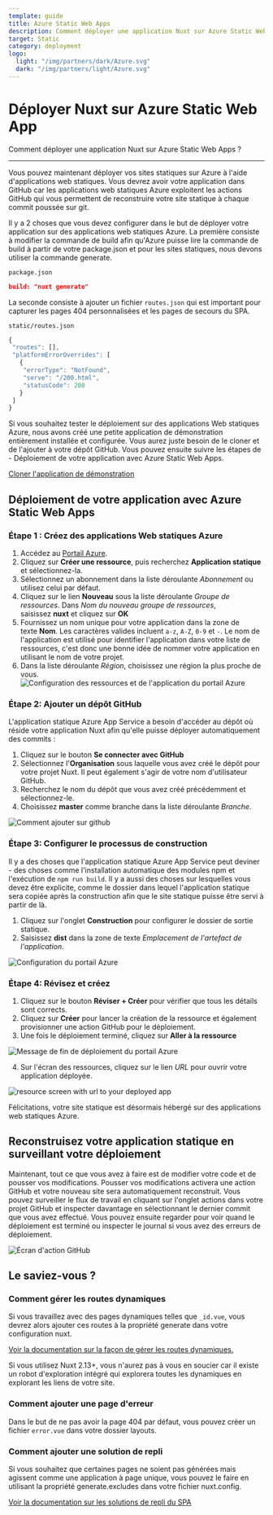 ```yaml
---
template: guide
title: Azure Static Web Apps
description: Comment déployer une application Nuxt sur Azure Static Web Apps ?
target: Static
category: deployment
logo:
  light: "/img/partners/dark/Azure.svg"
  dark: "/img/partners/light/Azure.svg"
---
```

# Déployer Nuxt sur Azure Static Web App

Comment déployer une application Nuxt sur Azure Static Web Apps ?

---

Vous pouvez maintenant déployer vos sites statiques sur Azure à l'aide d'applications web statiques. Vous devrez avoir votre application dans GitHub car les applications web statiques Azure exploitent les actions GitHub qui vous permettent de reconstruire votre site statique à chaque commit poussée sur git.

Il y a 2 choses que vous devez configurer dans le but de déployer votre application sur des applications web statiques Azure. La première consiste à modifier la commande de build afin qu'Azure puisse lire la commande de build à partir de votre package.json et pour les sites statiques, nous devons utiliser la commande generate.

`package.json`

```json
build: "nuxt generate"
```

La seconde consiste à ajouter un fichier `routes.json` qui est important pour capturer les pages 404 personnalisées et les pages de secours du SPA.

`static/routes.json`

```jsx
{
 "routes": [],
 "platformErrorOverrides": [
   {
    "errorType": "NotFound",
    "serve": "/200.html",
    "statusCode": 200
   }
 ]
}
```

Si vous souhaitez tester le déploiement sur des applications Web statiques Azure, nous avons créé une petite application de démonstration entièrement installée et configurée. Vous aurez juste besoin de le cloner et de l'ajouter à votre dépôt GitHub. Vous pouvez ensuite suivre les étapes de - Déploiement de votre application avec Azure Static Web Apps.

[Cloner l'application de démonstration](https://github.com/debs-obrien/nuxtjs-azure-static-app)

## Déploiement de votre application avec Azure Static Web Apps

### Étape 1 : **Créez des applications Web statiques Azure**

1. Accédez au [Portail Azure](https://portal.azure.com/).
2. Cliquez sur **Créer une ressource**, puis recherchez **Application statique** et sélectionnez-la.
3. Sélectionnez un abonnement dans la liste déroulante *Abonnement* ou utilisez celui par défaut.
4. Cliquez sur le lien **Nouveau** sous la liste déroulante *Groupe de ressources*. Dans *Nom du nouveau groupe de ressources*, saisissez **nuxt** et cliquez sur **OK**
5. Fournissez un nom unique pour votre application dans la zone de texte **Nom**. Les caractères valides incluent `a-z`, `A-Z`, `0-9` et `-`. Le nom de l'application est utilisé pour identifier l'application dans votre liste de ressources, c'est donc une bonne idée de nommer votre application en utilisant le nom de votre projet.
6. Dans la liste déroulante *Région*, choisissez une région la plus proche de vous.
![Configuration des ressources et de l'application du portail Azure](https://user-images.githubusercontent.com/13063165/82118135-71891b00-9775-11ea-8284-aa94d17a3bc3.png)

### Étape 2: **Ajouter un dépôt GitHub**

L'application statique Azure App Service a besoin d'accéder au dépôt où réside votre application Nuxt afin qu'elle puisse déployer automatiquement des commits :

1. Cliquez sur le bouton **Se connecter avec GitHub**
2. Sélectionnez l'**Organisation** sous laquelle vous avez créé le dépôt pour votre projet Nuxt. Il peut également s'agir de votre nom d'utilisateur GitHub.
3. Recherchez le nom du dépôt que vous avez créé précédemment et sélectionnez-le.
4. Choisissez **master** comme branche dans la liste déroulante *Branche*.

![Comment ajouter sur github](https://user-images.githubusercontent.com/13063165/82118359-38ea4100-9777-11ea-9c5e-7ba5c4da708e.png)

### Étape 3: **Configurer le processus de construction**

Il y a des choses que l'application statique Azure App Service peut deviner - des choses comme l'installation automatique des modules npm et l'exécution de `npm run build`. Il y a aussi des choses sur lesquelles vous devez être explicite, comme le dossier dans lequel l'application statique sera copiée après la construction afin que le site statique puisse être servi à partir de là.

1. Cliquez sur l'onglet **Construction** pour configurer le dossier de sortie statique.
2. Saisissez **dist** dans la zone de texte *Emplacement de l'artefact de l'application*.

![Configuration du portail Azure](https://user-images.githubusercontent.com/13063165/82118277-71d5e600-9776-11ea-88ad-48cf0793905d.png)

### Étape 4: **Révisez et créez**

1. Cliquez sur le bouton **Réviser + Créer** pour vérifier que tous les détails sont corrects.
2. Cliquez sur **Créer** pour lancer la création de la ressource et également provisionner une action GitHub pour le déploiement.
3. Une fois le déploiement terminé, cliquez sur **Aller à la ressource**

![Message de fin de déploiement du portail Azure](https://user-images.githubusercontent.com/13063165/82118390-67681c00-9777-11ea-9778-671dc768393e.png)

4. Sur l'écran des ressources, cliquez sur le lien *URL* pour ouvrir votre application déployée.

![resource screen with url to your deployed app](https://user-images.githubusercontent.com/13063165/82118042-d001c980-9774-11ea-94f5-57d995aa5391.png)

Félicitations, votre site statique est désormais hébergé sur des applications web statiques Azure.

## Reconstruisez votre application statique en surveillant votre déploiement

Maintenant, tout ce que vous avez à faire est de modifier votre code et de pousser vos modifications. Pousser vos modifications activera une action GitHub et votre nouveau site sera automatiquement reconstruit. Vous pouvez surveiller le flux de travail en cliquant sur l'onglet actions dans votre projet GitHub et inspecter davantage en sélectionnant le dernier commit que vous avez effectué. Vous pouvez ensuite regarder pour voir quand le déploiement est terminé ou inspecter le journal si vous avez des erreurs de déploiement.

![Écran d'action GitHub](https://user-images.githubusercontent.com/13063165/82118249-34715880-9776-11ea-92e2-dbd21bbf7cb6.png)

## Le saviez-vous ?

### **Comment gérer les routes dynamiques**

Si vous travaillez avec des pages dynamiques telles que `_id.vue`, vous devrez alors ajouter ces routes à la propriété generate dans votre configuration nuxt.

[Voir la documentation sur la façon de gérer les routes dynamiques.](/docs/configuration-glossary/configuration-generate#routes)

<div class="Alert">
Si vous utilisez Nuxt 2.13+, vous n'aurez pas à vous en soucier car il existe un robot d'exploration intégré qui explorera toutes les dynamiques en explorant les liens de votre site.
</div>

### Comment ajouter une page d'erreur

Dans le but de ne pas avoir la page 404 par défaut, vous pouvez créer un fichier `error.vue` dans votre dossier layouts.

### Comment ajouter une solution de repli

Si vous souhaitez que certaines pages ne soient pas générées mais agissent comme une application à page unique, vous pouvez le faire en utilisant la propriété generate.excludes dans votre fichier nuxt.config.

[Voir la documentation sur les solutions de repli du SPA](/docs/configuration-glossary/configuration-generate#exclude)
